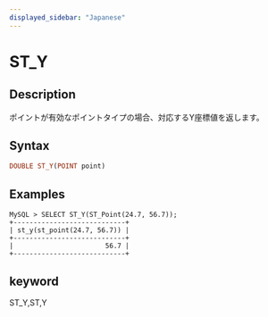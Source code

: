 ```yaml
---
displayed_sidebar: "Japanese"
---
```


# ST_Y

## Description

ポイントが有効なポイントタイプの場合、対応するY座標値を返します。

## Syntax

```Haskell
DOUBLE ST_Y(POINT point)
```

## Examples

```Plain Text
MySQL > SELECT ST_Y(ST_Point(24.7, 56.7));
+----------------------------+
| st_y(st_point(24.7, 56.7)) |
+----------------------------+
|                       56.7 |
+----------------------------+
```

## keyword

ST_Y,ST,Y